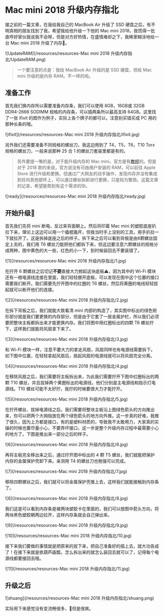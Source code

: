 # Mac mini 2018 升级内存指北

接之前的一篇文章，在我给我自己的 MacBook Air 升级了 SSD 硬盘之后，有不明真相的朋友找到了我，希望我给他升级一下他的 Mac mini 2018，我慌得一批直呼好家伙我说我不会呀，但是对方好热情，在盛情难却之下，我稀里糊涂地给一台 Mac mini 2018 升级了内存🤡。

![UpdateRAM](/resources/resources-Mac mini 2018 升级内存指北/UpdateRAM.png)

<!--more-->

> 一个要注意的点是：我给 MacBook Air 升级的是 SSD 硬盘，但给 Mac mini 升级的是内存 RAM。不一样的哈。

## 准备工作

首先我们换内存所以需要准备内存条，我们可以使用 8GB，16GB或 32GB DDR4-2666 SODIMM 规格的内存条，可以插两条所以最高支持 64GB。这里找了一张 ifixit 的图作为例子，实际上各个牌子的都可以，注意别买错买成 PC 用的那种长条的哦。

![ifixit](/resources/resources-Mac mini 2018 升级内存指北/ifixit.jpg)

另外我们还需要准备不同规格的螺丝刀，我这边用到了 T4，T5，T6，T10 Torx 规格的螺丝刀，一般来说那种 25 合 1 的螺丝刀套装里都是有的。

> 另外要提一嘴的是，对于能升级内存的 Mac mini，官方是有[教程](https://support.apple.com/zh-cn/HT205041)的。但是对于 2018 款的来说，官方说没有可由用户安装的 RAM，可以前往 Apple Store 进行升级和更换。但通过广大网友的动手操作，发现内存并没有集成到任何其他部件上，可以通过螺丝拆卸进行更换，只是较为繁琐。这篇文章的记录，希望能帮到有这个需求的你。

![ready](/resources/resources-Mac mini 2018 升级内存指北/ready.jpg)

## 开始升级🤖

首先我们先将 mini 断电，反过来背面朝上。然后将印着 Mac mini 的塑胶底座扒拉下来，理论上这边可以用一个撬棍撬开，但我当时手上没别的工具，用手扒拉一下就拉开了。这是拆掉底座之后的样子。拆下来之后可以看到背板是由6颗螺丝固定上去的，我们用 T6 螺丝刀能把他们都拆下来，但这边要注意六颗螺丝的规格分成两种，图中黄色的大一些，红色的小一下，到时候装回去不要装错了。

![1](/resources/resources-Mac mini 2018 升级内存指北/1.jpg)

在拧开 6 颗螺丝之后切记**不要**直接大力掀起这块底板⚠️，因为其中的 Wi-Fi 模块还有一根电源线连接在里面，我们轻轻挪开底板，可以发现在图中这个位置的接口需要我们断开。我们需要先拧开图中的红圈的 T6 螺丝，然后将黄圈的电线轻轻拔起就可以断开他们的连接。

![2](/resources/resources-Mac mini 2018 升级内存指北/2.jpg)

在拆下背板之后，我们就能大致看清 mini 内部的构造了，其实图中标出的绿色矩形部分就是我们要更换的内存部分，但是由于它套了一层金属护栏，所以我们必须要把整块主板都拆出来才能更换内存。我们将图中用红圈标出的四颗 T6 螺丝拧下，这样我们就能将风扇拿下来了。

![3](/resources/resources-Mac mini 2018 升级内存指北/3.jpg)

和 Wi-Fi 模块一样，注意不要大力的拿走风扇，风扇同样也有电源线需要拆下。如下图中位置，在轻轻拿起风扇后，挑起风扇的电源线就可以将风扇完全分离。

![4](/resources/resources-Mac mini 2018 升级内存指北/4.jpg)

在移除风扇之后，我们需要将主板拆出来，为此我们需要拧开下图中红圈标出的两颗 T10 螺丝，并且拔掉两个黄圈标出的电源线，他们分别是主电源线和指示灯电源线。T10 螺丝可能不太好拧，我拧的时候要很大力才能拧开。

![5](/resources/resources-Mac mini 2018 升级内存指北/5.jpg)

在拧开螺丝、拔掉电源线之后。我们需要将整块主板沿上图绿色箭头的方向推出来，你可以把两个大拇指放在两个绿色箭头的地方向外推。这一步真的好难，我推了很久，因为上方都是接口，有的是塑料材质的，导致我不太敢用力，大家真的实操的时候也要尽量小心，不要弄坏接口，这一步是整个升级内存过程中最需要小心的地方了。下图是推出来一部分之后的样子。

![6](/resources/resources-Mac mini 2018 升级内存指北/6.jpg)

再将主板完全移出来之后，通过拧开图中标出的 4 颗 T5 螺丝，我们就能把保护内存的金属保护壳卸下来。亲测用 T4 的螺丝刀也勉强可以完成。

![7](/resources/resources-Mac mini 2018 升级内存指北/7.jpg)

移除四颗螺丝之后，我们就可以将金属保护壳推上去，这样我们就能接触到内存条了。

![8](/resources/resources-Mac mini 2018 升级内存指北/8.jpg)

我们这是可以看到内存条是被两块塑胶卡在里面的，我们可以按图中箭头方向，将两块黑色塑胶朝两边拉开，这样内存条就会自己弹出来。

![9](/resources/resources-Mac mini 2018 升级内存指北/9.jpg)

![10](/resources/resources-Mac mini 2018 升级内存指北/10.jpg)

接下来我们要做的事情就是把原来的拔下来，把自己准备好的插上去，就大功告成了！在接下来就是依葫芦画瓢，怎么拆出来的就怎么装回去就可以了，记得每个电源线都要接回去哦。

![11](/resources/resources-Mac mini 2018 升级内存指北/11.jpg)

## 升级之后

![shuang](/resources/resources-Mac mini 2018 升级内存指北/shuang.png)

实际用下来感觉没有变流畅很多，💪但是很爽。









